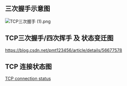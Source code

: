 
## 三次握手示意图

![TCP三次握手 (1).png](https://i.loli.net/2018/12/31/5c28fef7906f0.png)

## TCP三次握手/四次挥手 及 状态变迁图

https://blog.csdn.net/pmt123456/article/details/56677578

## TCP 连接状态图

[TCP connection status](https://www.ibm.com/support/knowledgecenter/en/SSLTBW_2.1.0/com.ibm.zos.v2r1.halu101/constatus.htm)
